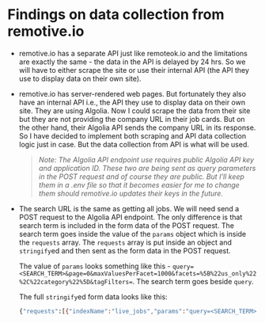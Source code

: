 # Findings on data collection from remotive.io

- remotive.io has a separate API just like remoteok.io and the limitations are exactly the same - the data in the API is delayed by 24 hrs. So we will have to either scrape the site or use their internal API (the API they use to display data on their own site).

- remotive.io has server-rendered web pages. But fortunately they also have an internal API i.e., the API they use to display data on their own site. They are using Algolia. Now I could scrape the data from their site but they are not providing the company URL in their job cards. But on the other hand, their Algolia API sends the company URL in its response. So I have decided to implement both scraping and API data collection logic just in case. But the data collection from API is what will be used.

    > *Note: The Algolia API endpoint use requires public Algolia API key and application ID. These two are being sent as query parameters in the POST request and of course they are public. But I'll keep them in a .env file so that it becomes easier for me to change them should remotive.io updates their keys in the future.*

- The search URL is the same as getting all jobs. We will need send a POST request to the Algolia API endpoint. The only difference is that search term is included in the form data of the POST request. The search term goes inside the value of the `params` object which is inside the `requests` array. The `requests` array is put inside an object and `stringify`ed and then sent as the form data in the POST request.

    The value of `params` looks something like this - `query=<SEARCH_TERM>&page=0&maxValuesPerFacet=1000&facets=%5B%22us_only%22%2C%22category%22%5D&tagFilters=`. The search term goes beside `query`.

    The full `stringify`ed form data looks like this:

    ```sh
    {"requests":[{"indexName":"live_jobs","params":"query=<SEARCH_TERM>&page=0&maxValuesPerFacet=1000&facets=%5B%22us_only%22%2C%22category%22%5D&tagFilters="}]}
    ```
